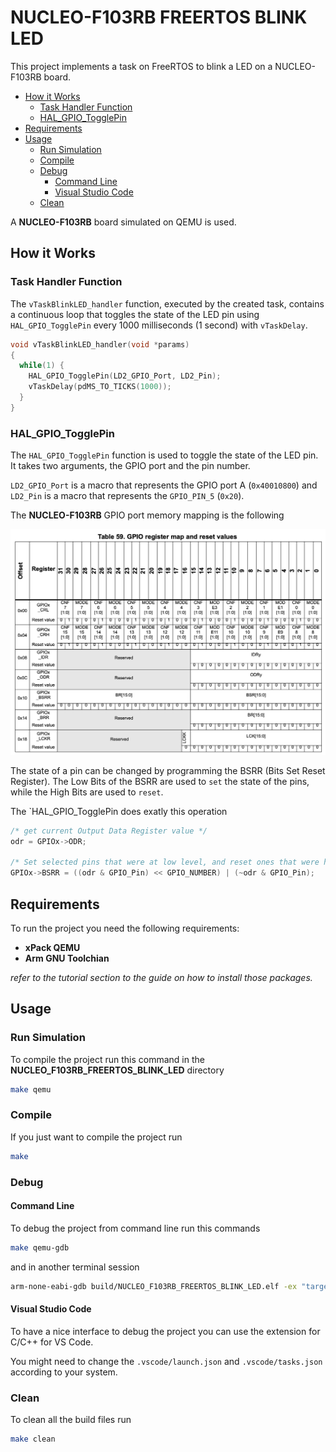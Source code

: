 # NUCLEO-F103RB FREERTOS BLINK LED

This project implements a task on FreeRTOS to blink a LED on a NUCLEO-F103RB board.

- [How it Works](#how-it-works)
  - [Task Handler Function](#task-handler-function)
  - [HAL_GPIO_TogglePin](#hal_gpio_togglepin)
- [Requirements](#requirements)
- [Usage](#usage)
  - [Run Simulation](#run-simulation)
  - [Compile](#compile)
  - [Debug](#debug)
    - [Command Line](#command-line)
    - [Visual Studio Code](#visual-studio-code)
  - [Clean](#clean)

A **NUCLEO-F103RB** board simulated on QEMU is used.

## How it Works

### Task Handler Function

The `vTaskBlinkLED_handler` function, executed by the created task, contains a continuous loop that toggles the state of the LED pin using `HAL_GPIO_TogglePin` every 1000 milliseconds (1 second) with `vTaskDelay`.

```c
void vTaskBlinkLED_handler(void *params)
{
  while(1) {
    HAL_GPIO_TogglePin(LD2_GPIO_Port, LD2_Pin);
    vTaskDelay(pdMS_TO_TICKS(1000));
  }
}
```

### HAL_GPIO_TogglePin 

The `HAL_GPIO_TogglePin` function is used to toggle the state of the LED pin. It takes two arguments, the GPIO port and the pin number.

`LD2_GPIO_Port` is a macro that represents the GPIO port A (`0x40010800`) and `LD2_Pin` is a macro that represents the `GPIO_PIN_5` (`0x20`).

The **NUCLEO-F103RB** GPIO port memory mapping is the following

<!-- inisert the image of the memory mapping -->
<p align="center">
  <img src="./img/gpio_register_map.png" width="800" title="GPIO Register Map">
</p>

The state of a pin can be changed by programming the BSRR (Bits Set Reset Register). The Low Bits of the BSRR are used to `set` the state of the pins, while the High Bits are used to `reset`.

The `HAL_GPIO_TogglePin does exatly this operation

```c
/* get current Output Data Register value */
odr = GPIOx->ODR;

/* Set selected pins that were at low level, and reset ones that were high */
GPIOx->BSRR = ((odr & GPIO_Pin) << GPIO_NUMBER) | (~odr & GPIO_Pin);
```

## Requirements

To run the project you need the following requirements:

- **xPack QEMU**
- **Arm GNU Toolchian**

_refer to the tutorial section to the guide on how to install those packages._

## Usage

### Run Simulation

To compile the project run this command in the **NUCLEO_F103RB_FREERTOS_BLINK_LED** directory

```bash
make qemu
```

### Compile

If you just want to compile the project run

```bash
make
```

### Debug

#### Command Line

To debug the project from command line run this commands

```bash
make qemu-gdb
```

and in another terminal session

```bash
arm-none-eabi-gdb build/NUCLEO_F103RB_FREERTOS_BLINK_LED.elf -ex "target remote localhost:1234"
```

#### Visual Studio Code

To have a nice interface to debug the project you can use the extension for C/C++ for VS Code.

You might need to change the `.vscode/launch.json` and `.vscode/tasks.json` according to your system.

### Clean

To clean all the build files run

```bash
make clean
```